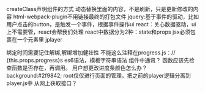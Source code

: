createClass声明组件的方式
动态替换里面的内容，不是刷新，只是更新修改的内容
html-webpack-plugin不用链接最终的打包文件
jquery:基于事件的驱动，比如用户点击的button，是触发一个事件，根据事件操作ui
react：关心数据驱动，ui上不需要管，react会帮我们处理
react中数据分为2种：state和props
jsx必须包裹在一个元素里
jplayer
<!-- <script type="text/javascript" src="dist/bundle.js"></script> 不关心链接打包文件-->
<!-- react生命周期 -->
绑定时间需要记住解绑,解绑增加健壮性
不能这么注释在progress.js：// {this.props.progress}s
es6语法，模板字符串语法
组件中通讯？
函数应该先检查函数是否存在，再调用。
用户想更改进度条颜色怎么办？
background:#2f9842;
root仅仅进行页面的管理，把之前的player逻辑分离到player.js中
从网上获取接口？
<Player currentMusicItem={this.state.currentMusicItem}></Player>